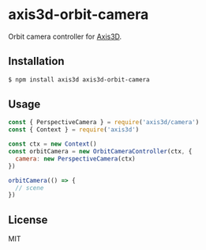 axis3d-orbit-camera
===================

Orbit camera controller for [Axis3D](https://github.com/littlstar/axis3d).

## Installation

```sh
$ npm install axis3d axis3d-orbit-camera
```

## Usage

```js
const { PerspectiveCamera } = require('axis3d/camera')
const { Context } = require('axis3d')

const ctx = new Context()
const orbitCamera = new OrbitCameraController(ctx, {
  camera: new PerspectiveCamera(ctx)
})

orbitCamera(() => {
  // scene
})
```

## License

MIT
